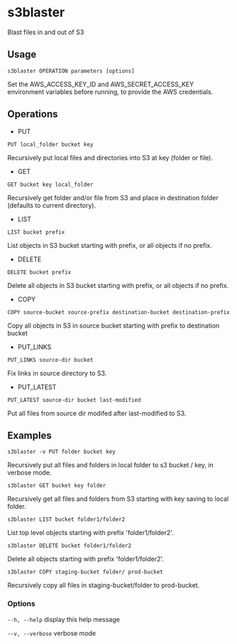 # s3blaster

Blast files in and out of S3

## Usage

```s3blaster OPERATION parameters [options]```

Set the AWS_ACCESS_KEY_ID and AWS_SECRET_ACCESS_KEY environment variables
before running, to provide the AWS credentials.

## Operations


* PUT

```PUT local_folder bucket key```

Recursively put local files and directories into S3 at key (folder or file).


* GET

```GET bucket key local_folder```

Recursively get folder and/or file from S3 and place in destination folder (defaults to current directory).


* LIST

```LIST bucket prefix```

List objects in S3 bucket starting with prefix, or all objects if no prefix.


* DELETE

```DELETE bucket prefix```

Delete all objects in S3 bucket starting with prefix, or all objects if no prefix.


* COPY

```COPY source-bucket source-prefix destination-bucket destination-prefix```

Copy all objects in S3 in source bucket starting with prefix to destination bucket


* PUT_LINKS

```PUT_LINKS source-dir bucket ```

Fix links in source directory to S3.


* PUT_LATEST

```PUT_LATEST source-dir bucket last-modified ```

Put all files from source dir modifed after last-modified to S3.


## Examples

```s3blaster -v PUT folder bucket key```

Recursively put all files and folders in local folder to s3 bucket / key, in verbose mode.

```s3blaster GET bucket key folder```

Recursively get all files and folders from S3 starting with key saving to local folder.

```s3blaster LIST bucket folder1/folder2```

List top level objects starting with prefix 'folder1/folder2'.

```s3blaster DELETE bucket folder1/folder2```

Delete all objects starting with prefix 'folder1/folder2'.

```s3blaster COPY staging-bucket folder/ prod-bucket```

Recursively copy all files in staging-bucket/folder to prod-bucket.


### Options

```--h, --help```
display this help message

```--v, --verbose```
verbose mode

